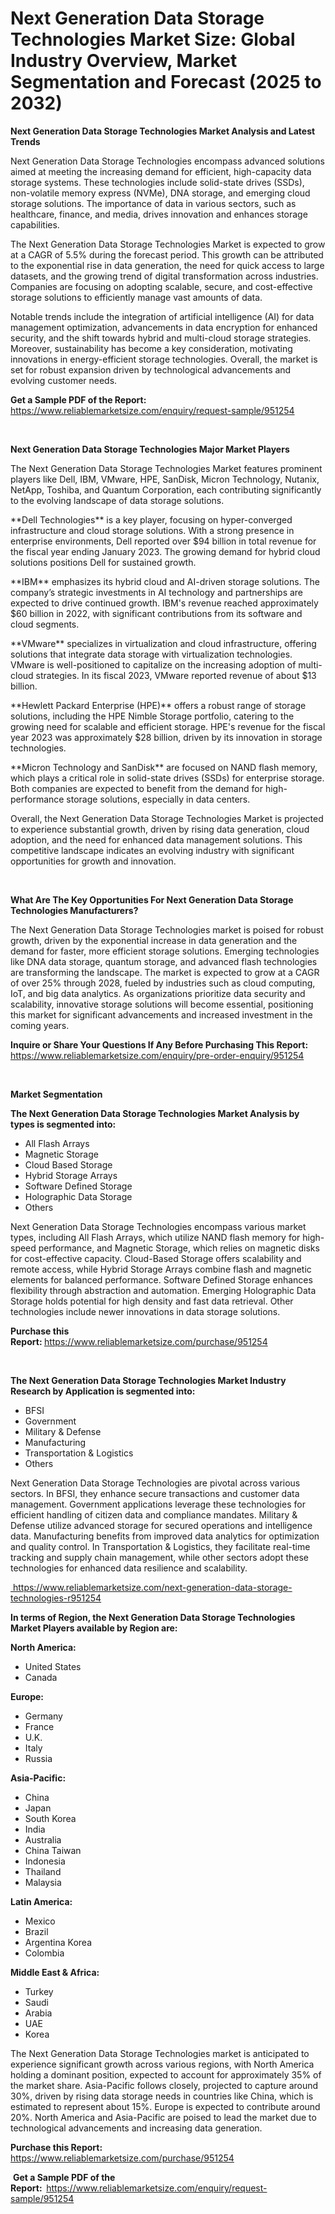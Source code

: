 <p><h1>Next Generation Data Storage Technologies Market Size: Global Industry Overview, Market Segmentation and Forecast (2025 to 2032)</h1></p><p><strong>Next Generation Data Storage Technologies Market Analysis and Latest Trends</strong></p>
<p><p>Next Generation Data Storage Technologies encompass advanced solutions aimed at meeting the increasing demand for efficient, high-capacity data storage systems. These technologies include solid-state drives (SSDs), non-volatile memory express (NVMe), DNA storage, and emerging cloud storage solutions. The importance of data in various sectors, such as healthcare, finance, and media, drives innovation and enhances storage capabilities.</p><p>The Next Generation Data Storage Technologies Market is expected to grow at a CAGR of 5.5% during the forecast period. This growth can be attributed to the exponential rise in data generation, the need for quick access to large datasets, and the growing trend of digital transformation across industries. Companies are focusing on adopting scalable, secure, and cost-effective storage solutions to efficiently manage vast amounts of data.</p><p>Notable trends include the integration of artificial intelligence (AI) for data management optimization, advancements in data encryption for enhanced security, and the shift towards hybrid and multi-cloud storage strategies. Moreover, sustainability has become a key consideration, motivating innovations in energy-efficient storage technologies. Overall, the market is set for robust expansion driven by technological advancements and evolving customer needs.</p></p>
<p><strong>Get a Sample PDF of the Report:&nbsp;</strong> <a href="https://www.reliablemarketsize.com/enquiry/request-sample/951254?utm_campaign=3221&utm_medium=2&utm_source=Github&utm_content=ia&utm_term=18042025&utm_id=next-generation-data-storage-technologies">https://www.reliablemarketsize.com/enquiry/request-sample/951254</a></p>
<p>&nbsp;</p>
<p><strong>Next Generation Data Storage Technologies Major Market Players</strong></p>
<p><p>The Next Generation Data Storage Technologies Market features prominent players like Dell, IBM, VMware, HPE, SanDisk, Micron Technology, Nutanix, NetApp, Toshiba, and Quantum Corporation, each contributing significantly to the evolving landscape of data storage solutions.</p><p>**Dell Technologies** is a key player, focusing on hyper-converged infrastructure and cloud storage solutions. With a strong presence in enterprise environments, Dell reported over $94 billion in total revenue for the fiscal year ending January 2023. The growing demand for hybrid cloud solutions positions Dell for sustained growth.</p><p>**IBM** emphasizes its hybrid cloud and AI-driven storage solutions. The company’s strategic investments in AI technology and partnerships are expected to drive continued growth. IBM's revenue reached approximately $60 billion in 2022, with significant contributions from its software and cloud segments.</p><p>**VMware** specializes in virtualization and cloud infrastructure, offering solutions that integrate data storage with virtualization technologies. VMware is well-positioned to capitalize on the increasing adoption of multi-cloud strategies. In its fiscal 2023, VMware reported revenue of about $13 billion.</p><p>**Hewlett Packard Enterprise (HPE)** offers a robust range of storage solutions, including the HPE Nimble Storage portfolio, catering to the growing need for scalable and efficient storage. HPE's revenue for the fiscal year 2023 was approximately $28 billion, driven by its innovation in storage technologies.</p><p>**Micron Technology and SanDisk** are focused on NAND flash memory, which plays a critical role in solid-state drives (SSDs) for enterprise storage. Both companies are expected to benefit from the demand for high-performance storage solutions, especially in data centers.</p><p>Overall, the Next Generation Data Storage Technologies Market is projected to experience substantial growth, driven by rising data generation, cloud adoption, and the need for enhanced data management solutions. This competitive landscape indicates an evolving industry with significant opportunities for growth and innovation.</p></p>
<p>&nbsp;</p>
<p><strong>What Are The Key Opportunities For Next Generation Data Storage Technologies Manufacturers?</strong></p>
<p><p>The Next Generation Data Storage Technologies market is poised for robust growth, driven by the exponential increase in data generation and the demand for faster, more efficient storage solutions. Emerging technologies like DNA data storage, quantum storage, and advanced flash technologies are transforming the landscape. The market is expected to grow at a CAGR of over 25% through 2028, fueled by industries such as cloud computing, IoT, and big data analytics. As organizations prioritize data security and scalability, innovative storage solutions will become essential, positioning this market for significant advancements and increased investment in the coming years.</p></p>
<p><strong>Inquire or Share Your Questions If Any Before Purchasing This Report:</strong> <a href="https://www.reliablemarketsize.com/enquiry/pre-order-enquiry/951254?utm_campaign=3221&utm_medium=2&utm_source=Github&utm_content=ia&utm_term=18042025&utm_id=next-generation-data-storage-technologies">https://www.reliablemarketsize.com/enquiry/pre-order-enquiry/951254</a></p>
<p>&nbsp;</p>
<p><strong>Market Segmentation</strong></p>
<p><strong>The Next Generation Data Storage Technologies Market Analysis by types is segmented into:</strong></p>
<p><ul><li>All Flash Arrays</li><li>Magnetic Storage</li><li>Cloud Based Storage</li><li>Hybrid Storage Arrays</li><li>Software Defined Storage</li><li>Holographic Data Storage</li><li>Others</li></ul></p>
<p><p>Next Generation Data Storage Technologies encompass various market types, including All Flash Arrays, which utilize NAND flash memory for high-speed performance, and Magnetic Storage, which relies on magnetic disks for cost-effective capacity. Cloud-Based Storage offers scalability and remote access, while Hybrid Storage Arrays combine flash and magnetic elements for balanced performance. Software Defined Storage enhances flexibility through abstraction and automation. Emerging Holographic Data Storage holds potential for high density and fast data retrieval. Other technologies include newer innovations in data storage solutions.</p></p>
<p><strong>Purchase this Report:&nbsp;</strong><a href="https://www.reliablemarketsize.com/purchase/951254?utm_campaign=3221&utm_medium=2&utm_source=Github&utm_content=ia&utm_term=18042025&utm_id=next-generation-data-storage-technologies">https://www.reliablemarketsize.com/purchase/951254</a></p>
<p>&nbsp;</p>
<p><strong>The Next Generation Data Storage Technologies Market Industry Research by Application is segmented into:</strong></p>
<p><ul><li>BFSI</li><li>Government</li><li>Military & Defense</li><li>Manufacturing</li><li>Transportation & Logistics</li><li>Others</li></ul></p>
<p><p>Next Generation Data Storage Technologies are pivotal across various sectors. In BFSI, they enhance secure transactions and customer data management. Government applications leverage these technologies for efficient handling of citizen data and compliance mandates. Military & Defense utilize advanced storage for secured operations and intelligence data. Manufacturing benefits from improved data analytics for optimization and quality control. In Transportation & Logistics, they facilitate real-time tracking and supply chain management, while other sectors adopt these technologies for enhanced data resilience and scalability.</p></p>
<p><a href="https://www.reliablemarketsize.com/next-generation-data-storage-technologies-r951254?utm_campaign=3221&utm_medium=2&utm_source=Github&utm_content=ia&utm_term=18042025&utm_id=next-generation-data-storage-technologies">&nbsp;https://www.reliablemarketsize.com/next-generation-data-storage-technologies-r951254</a></p>
<p><strong>In terms of Region, the Next Generation Data Storage Technologies Market Players available by Region are:</strong></p>
<p>
    <p> <strong> North America: </strong>
        <ul>
            <li>United States</li>
            <li>Canada</li>
        </ul>
        </p> 
    <p> <strong> Europe: </strong>
        <ul>
            <li>Germany</li>
            <li>France</li>
            <li>U.K.</li>
            <li>Italy</li>
            <li>Russia</li>
        </ul>
        </p> 
    <p> <strong> Asia-Pacific: </strong>
        <ul>
            <li>China</li>
            <li>Japan</li>
            <li>South Korea</li>
            <li>India</li>
            <li>Australia</li>
            <li>China Taiwan</li>
            <li>Indonesia</li>
            <li>Thailand</li>
            <li>Malaysia</li>
        </ul>
        </p> 
    <p> <strong> Latin America: </strong>
        <ul>
            <li>Mexico</li>
            <li>Brazil</li>
            <li>Argentina Korea</li>
            <li>Colombia</li>
        </ul>
        </p> 
    <p> <strong> Middle East & Africa: </strong>
        <ul>
            <li>Turkey</li>
            <li>Saudi</li>
            <li>Arabia</li>
            <li>UAE</li>
            <li>Korea</li>
        </ul>
    </p>
    </p>
<p><p>The Next Generation Data Storage Technologies market is anticipated to experience significant growth across various regions, with North America holding a dominant position, expected to account for approximately 35% of the market share. Asia-Pacific follows closely, projected to capture around 30%, driven by rising data storage needs in countries like China, which is estimated to represent about 15%. Europe is expected to contribute around 20%. North America and Asia-Pacific are poised to lead the market due to technological advancements and increasing data generation.</p></p>
<p><strong>Purchase this Report: </strong><a href="https://www.reliablemarketsize.com/purchase/951254?utm_campaign=3221&utm_medium=2&utm_source=Github&utm_content=ia&utm_term=18042025&utm_id=next-generation-data-storage-technologies">https://www.reliablemarketsize.com/purchase/951254</a></p>
<p>&nbsp;<strong>Get a Sample PDF of the Report:&nbsp;&nbsp;</strong><a href="https://www.reliablemarketsize.com/enquiry/request-sample/951254?utm_campaign=3221&utm_medium=2&utm_source=Github&utm_content=ia&utm_term=18042025&utm_id=next-generation-data-storage-technologies">https://www.reliablemarketsize.com/enquiry/request-sample/951254</a></p>
<p><strong></strong></p>
<p><p></p><p></p><p></p></p>